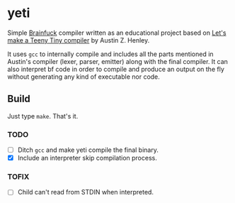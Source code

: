 # yeti
Simple [Brainfuck](https://esolangs.org/wiki/Brainfuck) compiler written as an educational project based on [Let's make a Teeny Tiny compiler](http://web.eecs.utk.edu/~azh/blog/teenytinycompiler1.html) by Austin Z. Henley.

It uses `gcc` to internally compile and includes all the parts mentioned in Austin's compiler (lexer, parser, emitter) along with the final compiler. It can also interpret bf code in order to compile and produce an output on the fly without generating any kind of executable nor code.

## Build
Just type `make`. That's it.

### TODO
- [ ] Ditch `gcc` and make yeti compile the final binary.
- [X] Include an interpreter skip compilation process.

### TOFIX
- [ ] Child can't read from STDIN when interpreted.

